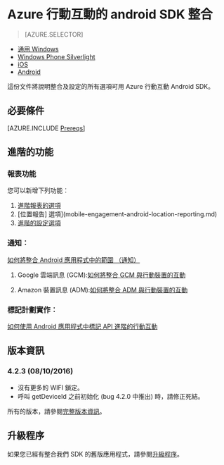 <properties
    pageTitle="Azure 行動互動的 android SDK 整合"
    description="說明如何在 Android 應用程式中整合 Azure 行動互動 SDK"
    services="mobile-engagement"
    documentationCenter="mobile"
    authors="piyushjo"
    manager="erikre"
    editor="" />

<tags
    ms.service="mobile-engagement"
    ms.workload="mobile"
    ms.tgt_pltfrm="mobile-android"
    ms.devlang="Java"
    ms.topic="article"
    ms.date="08/12/2016"
    ms.author="piyushjo;ricksal" />

# <a name="android-sdk-integration-for-azure-mobile-engagement"></a>Azure 行動互動的 android SDK 整合

> [AZURE.SELECTOR]
- [通用 Windows](mobile-engagement-windows-store-sdk-overview.md)
- [Windows Phone Silverlight](mobile-engagement-windows-phone-sdk-overview.md)
- [iOS](mobile-engagement-ios-sdk-overview.md)
- [Android](mobile-engagement-android-sdk-overview.md)

這份文件將說明整合及設定的所有選項可用 Azure 行動互動 Android SDK。

## <a name="prerequisites"></a>必要條件

[AZURE.INCLUDE [Prereqs](../../includes/mobile-engagement-android-prereqs.md)]

## <a name="advanced-features"></a>進階的功能

### <a name="reporting-features"></a>報表功能

您可以新增下列功能︰

1. [進階報表的選項](mobile-engagement-android-advanced-reporting.md)
2. [位置報告] 選項](mobile-engagement-android-location-reporting.md)
3. [進階的設定選項](mobile-engagement-android-advanced-configuration.md)

### <a name="notifications"></a>通知︰
[如何將整合 Android 應用程式中的範圍 （通知）](mobile-engagement-android-integrate-engagement-reach.md)

1. Google 雲端訊息 (GCM):[如何將整合 GCM 與行動裝置的互動](mobile-engagement-android-gcm-integrate.md)

2. Amazon 裝置訊息 (ADM):[如何將整合 ADM 與行動裝置的互動](mobile-engagement-android-adm-integrate.md)

### <a name="tag-plan-implementation"></a>標記計劃實作︰
[如何使用 Android 應用程式中標記 API 進階的行動互動](mobile-engagement-android-use-engagement-api.md)

## <a name="release-notes"></a>版本資訊

### <a name="423-08102016"></a>4.2.3 (08/10/2016)

 - 沒有更多的 WIFI 鎖定。
 - 呼叫 getDeviceId 之前初始化 (bug 4.2.0 中推出) 時，請修正死結。

所有的版本，請參閱[完整版本資訊](mobile-engagement-android-release-notes.md)。

## <a name="upgrade-procedures"></a>升級程序

如果您已經有整合我們 SDK 的舊版應用程式，請參閱[升級程序](mobile-engagement-android-upgrade-procedure.md)。
